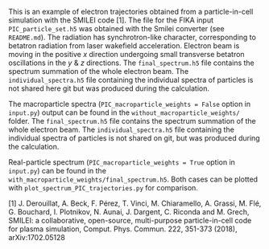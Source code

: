 This is an example of electron trajectories obtained from a particle-in-cell simulation with the SMILEI code [1]. The file for the FIKA input `PIC_particle_set.h5` was obtained with the Smilei converter (see `README.md`). The radiation has synchrotron-like character, corresponding to betatron radiation from laser wakefield acceleration. Electron beam is moving in the positive $x$ direction undergoing small transverse betatron oscillations in the $y$ & $z$ directions. The `final_spectrum.h5` file contains the spectrum summation of the whole electron beam. The `individual_spectra.h5` file containing the individual spectra of particles is not shared here git but was produced during the calculation.

The macroparticle spectra (`PIC_macroparticle_weights = False` option in `input.py`) output can be found in the `without_macroparticle_weights/` folder.  The `final_spectrum.h5` file contains the spectrum summation of the whole electron beam. The `individual_spectra.h5` file containing the individual spectra of particles is not shared on git, but was produced during the calculation.

Real-particle spectrum (`PIC_macroparticle_weights = True` option in `input.py`) can be found in the `with_macroparticle_weights/final_spectrum.h5`.
Both cases can be plotted with `plot_spectrum_PIC_trajectories.py` for comparison.

[1] J. Derouillat, A. Beck, F. Pérez, T. Vinci, M. Chiaramello, A. Grassi, M. Flé, G. Bouchard, I. Plotnikov, N. Aunai, J. Dargent, C. Riconda and M. Grech, SMILEI: a collaborative, open-source, multi-purpose particle-in-cell code for plasma simulation, Comput. Phys. Commun. 222, 351-373 (2018), arXiv:1702.05128

